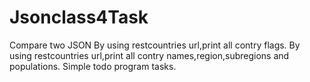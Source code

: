 # Jsonclass4Task
Compare two JSON
By using restcountries url,print all contry flags.
By using restcountries url,print all contry names,region,subregions and populations.
Simple todo program tasks.
